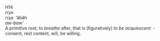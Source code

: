 H14  
אבה  
אָבָה ‎ ‘âbâh  
*aw-baw‘*  
A primitive root; to *breathe* after, that is (figuratively) to *be*
*acquiescent: -* consent, rest content, will, be willing.  
